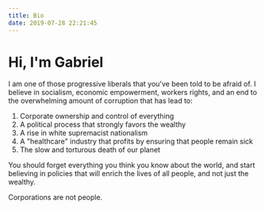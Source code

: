 ```yaml
---
title: Bio
date: 2019-07-28 22:21:45
---
```

# Hi, I'm Gabriel
I am one of those progressive liberals that you've been told to be afraid of. I believe in socialism, economic empowerment, workers rights, and an end to the overwhelming amount of corruption that has lead to:
1. Corporate ownership and control of everything
2. A political process that strongly favors the wealthy
3. A rise in white supremacist nationalism
4. A "healthcare" industry that profits by ensuring that people remain sick
5. The slow and torturous death of our planet

You should forget everything you think you know about the world, and start believing in policies that will enrich the lives of all people, and not just the wealthy.

Corporations are not people.